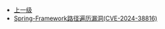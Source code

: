 * [上一级](docs/wy876_poc/)
* [Spring-Framework路径遍历漏洞(CVE-2024-38816)](docs/wy876_poc/Spring/Spring-Framework%E8%B7%AF%E5%BE%84%E9%81%8D%E5%8E%86%E6%BC%8F%E6%B4%9E%28CVE-2024-38816%29.md)
